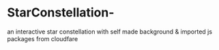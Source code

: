 # StarConstellation-
an interactive star constellation with self made background &amp; imported js packages from cloudfare
